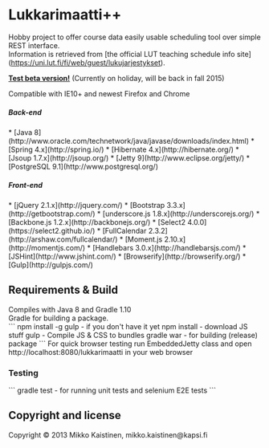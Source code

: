 <h1>Lukkarimaatti++</h1>

Hobby project to offer course data easily usable scheduling tool over simple REST interface.<br>
Information is retrieved from [the official LUT teaching schedule info site] (https://uni.lut.fi/fi/web/guest/lukujarjestykset).<br>

<b>[Test beta version!](http://83.136.252.198/lukkarimaatti/)</b> (Currently on holiday, will be back in fall 2015)

Compatible with IE10+ and newest Firefox and Chrome


<h5>Back-end</h5>
* [Java 8](http://www.oracle.com/technetwork/java/javase/downloads/index.html)
* [Spring 4.x](http://spring.io/)
* [Hibernate 4.x](http://hibernate.org/)
* [Jsoup 1.7.x](http://jsoup.org/)
* [Jetty 9](http://www.eclipse.org/jetty/)
* [PostgreSQL 9.1](http://www.postgresql.org/)
 
<h5>Front-end</h5>
* [jQuery 2.1.x](http://jquery.com/)
* [Bootstrap 3.3.x](http://getbootstrap.com/)
* [underscore.js 1.8.x](http://underscorejs.org/)
* [Backbone.js 1.2.x](http://backbonejs.org/)
* [Select2 4.0.0](https://select2.github.io/)
* [FullCalendar 2.3.2](http://arshaw.com/fullcalendar/)
* [Moment.js 2.10.x](http://momentjs.com/)
* [Handlebars 3.0.x](http://handlebarsjs.com/)
* [JSHint](http://www.jshint.com/)
* [Browserify](http://browserify.org/)
* [Gulp](http://gulpjs.com/)<br>

<h2>Requirements & Build</h2>
Compiles with Java 8 and Gradle 1.10<br>
Gradle for building a package.<br>
```
npm install -g gulp - if you don't have it yet
npm install - download JS stuff
gulp - Compile JS & CSS to bundles
gradle war - for building (release) package
```
For quick browser testing run EmbeddedJetty class
and open http://localhost:8080/lukkarimaatti in your web browser

<h3>Testing</h3>
```
gradle test - for running unit tests and selenium E2E tests
```
<h2>Copyright and license</h2>
Copyright &copy; 2013 Mikko Kaistinen, mikko.kaistinen@kapsi.fi
